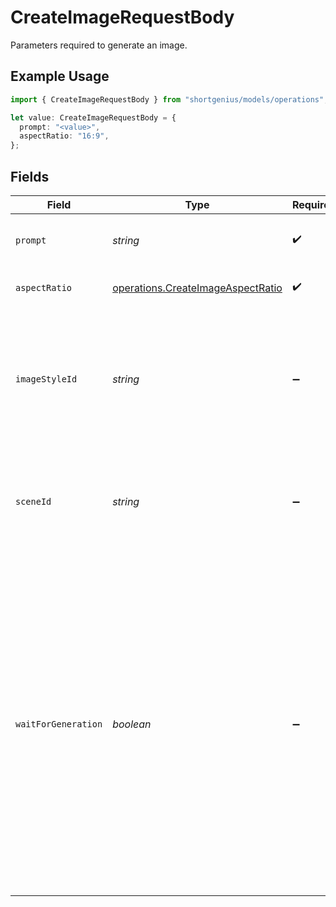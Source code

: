 # CreateImageRequestBody

Parameters required to generate an image.

## Example Usage

```typescript
import { CreateImageRequestBody } from "shortgenius/models/operations";

let value: CreateImageRequestBody = {
  prompt: "<value>",
  aspectRatio: "16:9",
};
```

## Fields

| Field                                                                                                                                                                                                                                                                                                      | Type                                                                                                                                                                                                                                                                                                       | Required                                                                                                                                                                                                                                                                                                   | Description                                                                                                                                                                                                                                                                                                |
| ---------------------------------------------------------------------------------------------------------------------------------------------------------------------------------------------------------------------------------------------------------------------------------------------------------- | ---------------------------------------------------------------------------------------------------------------------------------------------------------------------------------------------------------------------------------------------------------------------------------------------------------- | ---------------------------------------------------------------------------------------------------------------------------------------------------------------------------------------------------------------------------------------------------------------------------------------------------------- | ---------------------------------------------------------------------------------------------------------------------------------------------------------------------------------------------------------------------------------------------------------------------------------------------------------- |
| `prompt`                                                                                                                                                                                                                                                                                                   | *string*                                                                                                                                                                                                                                                                                                   | :heavy_check_mark:                                                                                                                                                                                                                                                                                         | The prompt to generate the image from.                                                                                                                                                                                                                                                                     |
| `aspectRatio`                                                                                                                                                                                                                                                                                              | [operations.CreateImageAspectRatio](../../models/operations/createimageaspectratio.md)                                                                                                                                                                                                                     | :heavy_check_mark:                                                                                                                                                                                                                                                                                         | The aspect ratio of the image.                                                                                                                                                                                                                                                                             |
| `imageStyleId`                                                                                                                                                                                                                                                                                             | *string*                                                                                                                                                                                                                                                                                                   | :heavy_minus_sign:                                                                                                                                                                                                                                                                                         | The ID of the image style to use. Use the [List image styles](#tag/images/GET/presets/{type}) endpoint to get a list of available image styles.                                                                                                                                                            |
| `sceneId`                                                                                                                                                                                                                                                                                                  | *string*                                                                                                                                                                                                                                                                                                   | :heavy_minus_sign:                                                                                                                                                                                                                                                                                         | If you want to add the generated image to a video scene you can specify it here.                                                                                                                                                                                                                           |
| `waitForGeneration`                                                                                                                                                                                                                                                                                        | *boolean*                                                                                                                                                                                                                                                                                                  | :heavy_minus_sign:                                                                                                                                                                                                                                                                                         | If false, this endpoint immediately returns the incomplete image record, and you can poll the [Get image](#tag/images/GET/media/get/{id}) endpoint until the task completes. If true, this endpoint waits until the image generation completes, then returns the complete image record. Defaults to false. |